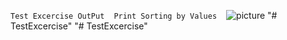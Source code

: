 
``` Test Excercise OutPut ```
``` ```
``` Print Sorting by Values ```
``` ```
![picture](img/TestExcercise.JPG)
"# TestExcercise" 
"# TestExcercise" 
